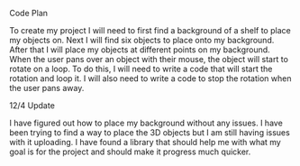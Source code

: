 Code Plan

To create my project I will need to first find a background of a shelf to place my objects on. Next I will find six objects to place onto my background. After that I will place my objects at different points on my background. When the user pans over an object with their mouse, the object will start to rotate on a loop. To do this, I will need to write a code that will start the rotation and loop it. I will also need to write a code to stop the rotation when the user pans away. 

12/4 Update

I have figured out how to place my background without any issues. I have been trying to find a way to place the 3D objects but I am still having issues with it uploading. I have found a library that should help me with what my goal is for the project and should make it progress much quicker.

